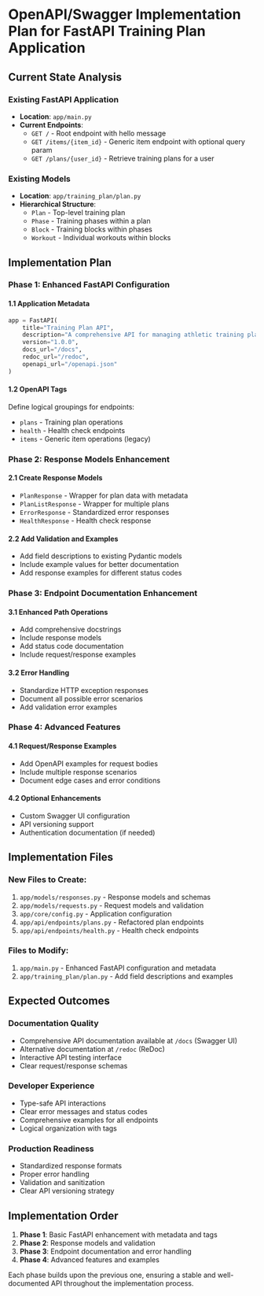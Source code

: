 # OpenAPI/Swagger Implementation Plan for FastAPI Training Plan Application

## Current State Analysis

### Existing FastAPI Application
- **Location**: `app/main.py`
- **Current Endpoints**:
  - `GET /` - Root endpoint with hello message
  - `GET /items/{item_id}` - Generic item endpoint with optional query param
  - `GET /plans/{user_id}` - Retrieve training plans for a user

### Existing Models
- **Location**: `app/training_plan/plan.py`
- **Hierarchical Structure**:
  - `Plan` - Top-level training plan
  - `Phase` - Training phases within a plan
  - `Block` - Training blocks within phases
  - `Workout` - Individual workouts within blocks

## Implementation Plan

### Phase 1: Enhanced FastAPI Configuration

#### 1.1 Application Metadata
```python
app = FastAPI(
    title="Training Plan API",
    description="A comprehensive API for managing athletic training plans with hierarchical structure",
    version="1.0.0",
    docs_url="/docs",
    redoc_url="/redoc",
    openapi_url="/openapi.json"
)
```

#### 1.2 OpenAPI Tags
Define logical groupings for endpoints:
- `plans` - Training plan operations
- `health` - Health check endpoints
- `items` - Generic item operations (legacy)

### Phase 2: Response Models Enhancement

#### 2.1 Create Response Models
- `PlanResponse` - Wrapper for plan data with metadata
- `PlanListResponse` - Wrapper for multiple plans
- `ErrorResponse` - Standardized error responses
- `HealthResponse` - Health check response

#### 2.2 Add Validation and Examples
- Add field descriptions to existing Pydantic models
- Include example values for better documentation
- Add response examples for different status codes

### Phase 3: Endpoint Documentation Enhancement

#### 3.1 Enhanced Path Operations
- Add comprehensive docstrings
- Include response models
- Add status code documentation
- Include request/response examples

#### 3.2 Error Handling
- Standardize HTTP exception responses
- Document all possible error scenarios
- Add validation error examples

### Phase 4: Advanced Features

#### 4.1 Request/Response Examples
- Add OpenAPI examples for request bodies
- Include multiple response scenarios
- Document edge cases and error conditions

#### 4.2 Optional Enhancements
- Custom Swagger UI configuration
- API versioning support
- Authentication documentation (if needed)

## Implementation Files

### New Files to Create:
1. `app/models/responses.py` - Response models and schemas
2. `app/models/requests.py` - Request models and validation
3. `app/core/config.py` - Application configuration
4. `app/api/endpoints/plans.py` - Refactored plan endpoints
5. `app/api/endpoints/health.py` - Health check endpoints

### Files to Modify:
1. `app/main.py` - Enhanced FastAPI configuration and metadata
2. `app/training_plan/plan.py` - Add field descriptions and examples

## Expected Outcomes

### Documentation Quality
- Comprehensive API documentation available at `/docs` (Swagger UI)
- Alternative documentation at `/redoc` (ReDoc)
- Interactive API testing interface
- Clear request/response schemas

### Developer Experience
- Type-safe API interactions
- Clear error messages and status codes
- Comprehensive examples for all endpoints
- Logical organization with tags

### Production Readiness
- Standardized response formats
- Proper error handling
- Validation and sanitization
- Clear API versioning strategy

## Implementation Order

1. **Phase 1**: Basic FastAPI enhancement with metadata and tags
2. **Phase 2**: Response models and validation
3. **Phase 3**: Endpoint documentation and error handling
4. **Phase 4**: Advanced features and examples

Each phase builds upon the previous one, ensuring a stable and well-documented API throughout the implementation process.